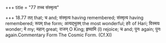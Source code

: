 +++
title = "77 तच्च संस्मृत्य"

+++
18.77 तत् that; च and; संस्मृत्य having remembered; संस्मृत्य having
remembered; रूपम् the form; अत्यद्भुतम् the most wonderful; हरेः of
Hari; विस्मयः wonder; मे my; महान् great; राजन् O King; हृष्यामि (I)
rejoice; च and; पुनः again; पुनः again.Commentary Form The Cosmic Form.
(Cf.XI)
